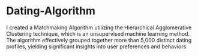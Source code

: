 # Dating-Algorithm
I created a Matchmaking Algorithm utilizing the Hierarchical Agglomerative Clustering technique, which is an unsupervised machine learning method. The algorithm effectively grouped together more than 5,000 distinct dating profiles, yielding significant insights into user preferences and behaviors.
